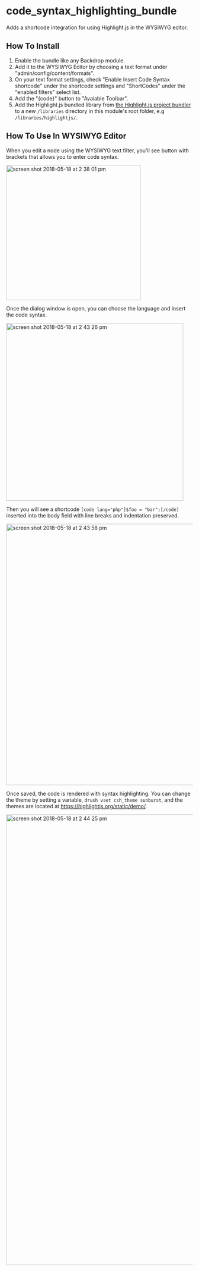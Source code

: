 # code_syntax_highlighting_bundle

Adds a shortcode integration for using Highlight.js in the WYSIWYG editor.

## How To Install

1. Enable the bundle like any Backdrop module. 
2. Add it to the WYSIWYG Editor by choosing a text format under "admin/config/content/formats".
3. On your text format settings, check "Enable Insert Code Syntax shortcode" under the shortcode settings and "ShortCodes" under the "enabled filters"
select list.
4. Add the "{code}" button to "Avaiable Toolbar".
5. Add the Highlight.js bundled library from [the Highlight.js project bundler](https://highlightjs.org/download/) to a new `/libraries` directory in 
this module's root folder, e.g `/libraries/highlightjs/`.

## How To Use In WYSIWYG Editor

When you edit a node using the WYSIWYG text filter, you'll see button with brackets that allows you to enter code syntax.

<img width="363" alt="screen shot 2018-05-18 at 2 38 01 pm" src="https://user-images.githubusercontent.com/3640707/40257012-c22b0bbe-5aa9-11e8-845c-6a772b0272ff.png">

Once the dialog window is open, you can choose the language and insert the code syntax. 

<img width="478" alt="screen shot 2018-05-18 at 2 43 26 pm" src="https://user-images.githubusercontent.com/3640707/40257035-dc79e7f6-5aa9-11e8-9727-da38739f5492.png">

Then you will see a shortcode `[code lang="php"]$foo = "bar";[/code]` inserted into the body field with line breaks and indentation preserved.

<img width="703" alt="screen shot 2018-05-18 at 2 43 58 pm" src="https://user-images.githubusercontent.com/3640707/40257051-efe06f90-5aa9-11e8-9417-e55114b2c451.png">

Once saved, the code is rendered with syntax highlighting. You can change the theme by setting a variable, `drush vset csh_theme sunburst`, and the 
themes are located at https://highlightjs.org/static/demo/.

<img width="1212" alt="screen shot 2018-05-18 at 2 44 25 pm" src="https://user-images.githubusercontent.com/3640707/40257071-009f761e-5aaa-11e8-96eb-2e959289029c.png">
